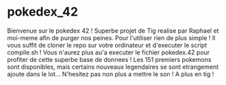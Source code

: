 # pokedex_42
Bienvenue sur le pokedex 42 !
Superbe projet de Tig realise par Raphael et moi-meme afin de purger nos peines.
Pour l'utiliser rien de plus simple ! Il vous suffit de cloner le repo sur votre ordinateur et d'executer le script compile.sh !
Vous n'aurez plus au'a executer le fichier pokedex.42 pour profiter de cette superbe base de donnees !
Les 151 premiers pokemons sont disponibles, mais certains nouveaux legendaires se sont etrangement ajoute dans le lot...
N'hesitez pas non plus a mettre le son !
A plus en tig !
